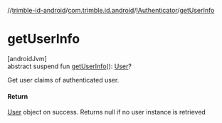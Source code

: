 //[trimble-id-android](../../../index.md)/[com.trimble.id.android](../index.md)/[IAuthenticator](index.md)/[getUserInfo](get-user-info.md)

# getUserInfo

[androidJvm]\
abstract suspend fun [getUserInfo](get-user-info.md)(): [User](../../com.trimble.id.android.model/-user/index.md)?

Get user claims of authenticated user.

#### Return

[User](../../com.trimble.id.android.model/-user/index.md) object on success. Returns null if no user instance is retrieved
